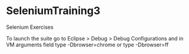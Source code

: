 # SeleniumTraining3
Selenium Exercises

To launch the suite go to Eclipse > Debug > Debug Configurations and in  VM arguments field type -Dbrowser=chrome or type -Dbrowser=ff
